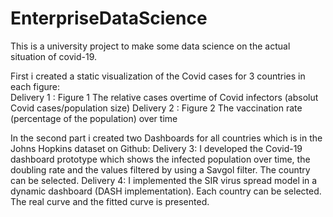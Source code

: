 # EnterpriseDataScience
This is a university project to make some data science on the actual situation of covid-19.

First i created a static visualization of the Covid cases for 3 countries in each figure:</br>
        Delivery 1 : Figure 1 The relative cases overtime of Covid infectors (absolut Covid cases/population size)
        Delivery 2 : Figure 2 The vaccination rate (percentage of the population) over time
        
In the second part i created two Dashboards for all countries which is in the Johns Hopkins dataset on Github:
        Delivery 3: I developed the Covid-19 dashboard prototype which shows the infected population over time, the doubling rate and the values filtered           by using a Savgol filter. The country can be selected.
        Delivery 4: I implemented the SIR virus spread model in a dynamic dashboard (DASH implementation). Each country can be selected. The real curve and         the fitted curve is presented.
